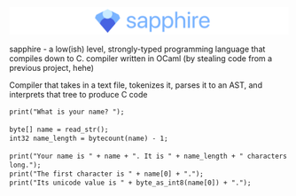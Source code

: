 ![Banner with the Sapphire programming language logo](banner.png)

sapphire - a low(ish) level, strongly-typed programming language that compiles down to C. compiler written in OCaml (by stealing code from a previous project, hehe)

Compiler that takes in a text file, tokenizes it, parses it to an AST, and interprets that tree to produce C code

```
print("What is your name? ");

byte[] name = read_str();
int32 name_length = bytecount(name) - 1;

print("Your name is " + name + ". It is " + name_length + " characters long.");
print("The first character is " + name[0] + ".");
print("Its unicode value is " + byte_as_int8(name[0]) + ".");
```
